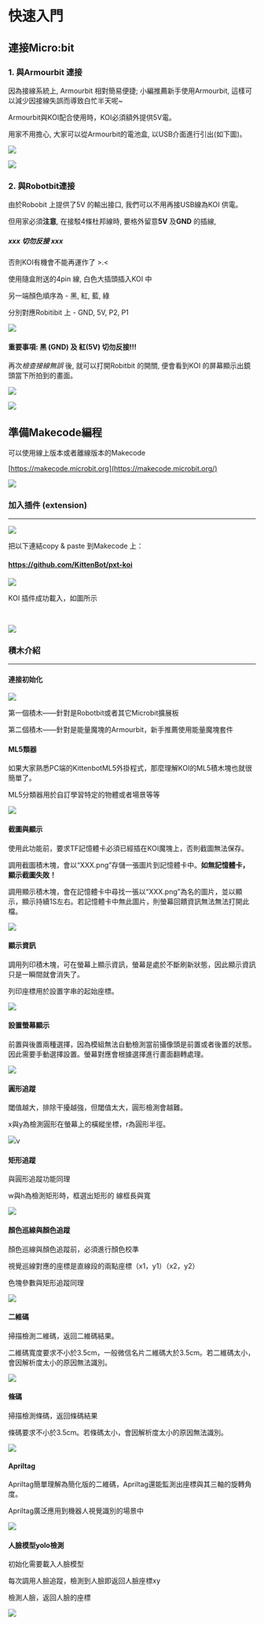 # **快速入門**

## 連接Micro:bit

### 1. 與Armourbit 連接

因為接線系統上, Armourbit 相對簡易便捷; 小編推薦新手使用Armourbit, 這樣可以減少因接線失誤而導致白忙半天呢~

Armourbit與KOI配合使用時，KOI必須額外提供5V電。

用家不用擔心, 大家可以從Armourbit的電池盒, 以USB介面進行引出(如下圖)。

![](McQsImage/armourbit_connection1-1.png)  

![](McQsImage/armourbit_connection2-3.png)  



### 2. 與Robotbit連接

由於Robobit 上提供了5V 的輸出接口, 我們可以不用再接USB線為KOI 供電。

但用家必須**注意**, 在接駁4條杜邦線時, 要格外留意**5V** 及**GND** 的插線, 

##### xxx **切勿反接** xxx

否則KOI有機會不能再運作了 >.<



使用隨盒附送的4pin 線, 白色大插頭插入KOI 中

另一端顏色順序為 - 黑, 紅, 藍, 綠

分別對應Robitibit 上 - GND, 5V, P2, P1

![](McQsImage/robotbit_connection1.png) 

#### 重要事項: 黑 (GND) 及 紅(5V) 切勿反接!!!

再次*檢查接線無誤* 後, 就可以打開Robitbit 的開關, 便會看到KOI 的屏幕顯示出鏡頭當下所拍到的畫面。

![](McQsImage/robotbit_connection2.png) 

![](McQsImage/robotbit_connection3-1.png) 





## 準備Makecode編程

可以使用線上版本或者離線版本的Makecode

[https://makecode.microbit.org](https://makecode.microbit.org/)

![](McQsImage/01-1.png)  



### **加入插件 (extension)**

------

![](McQsImage/16-1.png)  



把以下連結copy & paste 到Makecode 上：

#### **https://github.com/KittenBot/pxt-koi**

![](McQsImage/02.png)



KOI 插件成功載入，如圖所示                                                                       

​                                                              

![](McQsImage/03-1.png)  



### 積木介紹

------

#### 連接初始化

![](McQsImage/04.png)  

第一個積木——針對是Robotbit或者其它Microbit擴展板

第二個積木——針對是能量魔塊的Armourbit，新手推薦使用能量魔塊套件



#### ML5類器

如果大家熟悉PC端的KittenbotML5外掛程式，那麼理解KOI的ML5積木塊也就很簡單了。

ML5分類器用於自訂學習特定的物體或者場景等等

![](McQsImage/05.png) 





#### **截圖與顯示**

使用此功能前，要求TF記憶體卡必須已經插在KOI魔塊上，否則截圖無法保存。

調用截圖積木塊，會以“XXX.png”存儲一張圖片到記憶體卡中。**如無記憶體卡，顯示截圖失敗！**

調用顯示積木塊，會在記憶體卡中尋找一張以“XXX.png”為名的圖片，並以顯示，顯示持續1S左右。若記憶體卡中無此圖片，則螢幕回饋資訊無法無法打開此檔。



 ![](McQsImage/06.png)



#### **顯示資訊**

調用列印積木塊，可在螢幕上顯示資訊，螢幕是處於不斷刷新狀態，因此顯示資訊只是一瞬間就會消失了。

列印座標用於設置字串的起始座標。



![](McQsImage/07.png) 



#### **設置螢幕顯示**

前置與後置兩種選擇，因為模組無法自動檢測當前攝像頭是前置或者後置的狀態。因此需要手動選擇設置。螢幕對應會根據選擇進行畫面翻轉處理。

![](McQsImage/08.png) 



#### **圓形追蹤**

閾值越大，排除干擾越強，但閾值太大，圓形檢測會越難。

x與y為檢測圓形在螢幕上的橫縱坐標，r為圓形半徑。

![](McQsImage/09.png)v



#### **矩形追蹤**

與圓形追蹤功能同理

w與h為檢測矩形時，框選出矩形的 線框長與寬

![](McQsImage/10.png) 



#### **顏色巡線與顏色追蹤**

顏色巡線與顏色追蹤前，必須進行顏色校準

視覺巡線對應的座標是直線段的兩點座標（x1，y1）（x2，y2）

色塊參數與矩形追蹤同理

![](McQsImage/11.png) 



#### **二維碼**

掃描檢測二維碼，返回二維碼結果。

二維碼寬度要求不小於3.5cm，一般微信名片二維碼大於3.5cm。若二維碼太小，會因解析度太小的原因無法識別。

![](McQsImage/12.png) 



#### **條碼**

掃描檢測條碼，返回條碼結果

條碼要求不小於3.5cm。若條碼太小，會因解析度太小的原因無法識別。

![](McQsImage/13.png) 



#### Apriltag

Apriltag簡單理解為簡化版的二維碼，Apriltag還能監測出座標與其三軸的旋轉角度。

Apriltag廣泛應用到機器人視覺識別的場景中

![](McQsImage/14.png) 



#### **人臉模型yolo檢測**

初始化需要載入人臉模型

每次調用人臉追蹤，檢測到人臉即返回人臉座標xy

檢測人臉，返回人臉的座標

![](McQsImage/15.png) 

